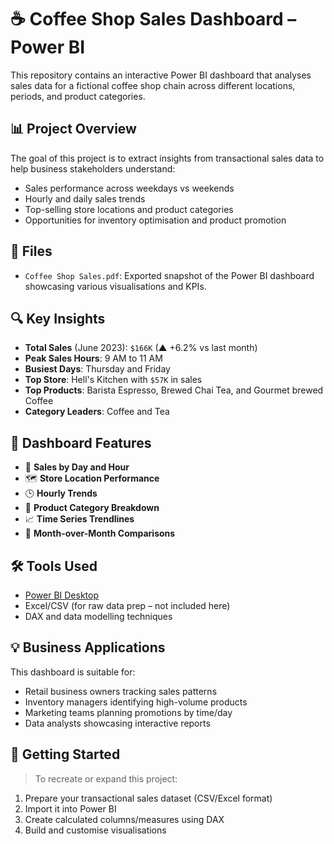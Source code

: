 # ☕ Coffee Shop Sales Dashboard – Power BI

This repository contains an interactive Power BI dashboard that analyses sales data for a fictional coffee shop chain across different locations, periods, and product categories.

## 📊 Project Overview

The goal of this project is to extract insights from transactional sales data to help business stakeholders understand:

- Sales performance across weekdays vs weekends
- Hourly and daily sales trends
- Top-selling store locations and product categories
- Opportunities for inventory optimisation and product promotion

## 📁 Files

- `Coffee Shop Sales.pdf`: Exported snapshot of the Power BI dashboard showcasing various visualisations and KPIs.

## 🔍 Key Insights

- **Total Sales** (June 2023): `$166K` (▲ +6.2% vs last month)
- **Peak Sales Hours**: 9 AM to 11 AM
- **Busiest Days**: Thursday and Friday
- **Top Store**: Hell's Kitchen with `$57K` in sales
- **Top Products**: Barista Espresso, Brewed Chai Tea, and Gourmet brewed Coffee
- **Category Leaders**: Coffee and Tea

## 📌 Dashboard Features

- 📅 **Sales by Day and Hour**
- 🗺️ **Store Location Performance**
- 🕒 **Hourly Trends**
- 🍰 **Product Category Breakdown**
- 📈 **Time Series Trendlines**
- 📌 **Month-over-Month Comparisons**

## 🛠️ Tools Used

- [Power BI Desktop](https://powerbi.microsoft.com/)
- Excel/CSV (for raw data prep – not included here)
- DAX and data modelling techniques

## 💡 Business Applications

This dashboard is suitable for:
- Retail business owners tracking sales patterns
- Inventory managers identifying high-volume products
- Marketing teams planning promotions by time/day
- Data analysts showcasing interactive reports


## 🚀 Getting Started

> To recreate or expand this project:
1. Prepare your transactional sales dataset (CSV/Excel format)
2. Import it into Power BI
3. Create calculated columns/measures using DAX
4. Build and customise visualisations
